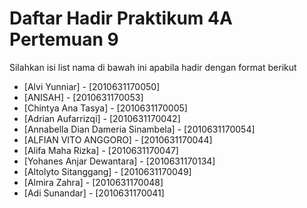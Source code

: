# Daftar Hadir Praktikum 4A Pertemuan 9
Silahkan isi list nama di bawah ini apabila hadir dengan format berikut

- [Alvi Yunniar] - [2010631170050]
- [ANISAH] - [2010631170053]
- [Chintya Ana Tasya] - [2010631170005]
- [Adrian Aufarrizqi] - [2010631170042]
- [Annabella Dian Dameria Sinambela] - [2010631170054]
- [ALFIAN VITO ANGGORO] - [2010631170044]
- [Alifa Maha Rizka] - [2010631170047]
- [Yohanes Anjar Dewantara] - [2010631170134]
- [Altolyto Sitanggang] - [2010631170049]
- [Almira Zahra] - [2010631170048]
- [Adi Sunandar] - [2010631170041]
